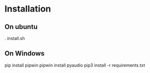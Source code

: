 # Installation

## On ubuntu
. install.sh

## On Windows
pip install pipwin
pipwin install pyaudio
pip3 install -r requirements.txt
